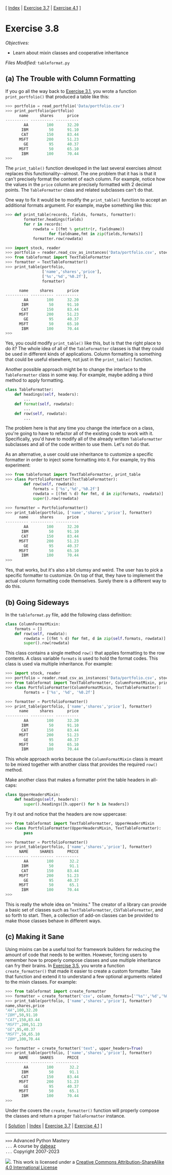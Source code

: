 \[ [Index](index.md) | [Exercise 3.7](ex3_7.md) | [Exercise 4.1](ex4_1.md) \]

# Exercise 3.8

*Objectives:*

- Learn about mixin classes and cooperative inheritance

*Files Modified:* `tableformat.py`

## (a) The Trouble with Column Formatting

If you go all the way back to [Exercise 3.1](ex3_1.md), you 
wrote a function `print_portfolio()` that produced a table like this:

```python
>>> portfolio = read_portfolio('Data/portfolio.csv')
>>> print_portfolio(portfolio)
      name     shares      price
---------- ---------- ---------- 
        AA        100      32.20
       IBM         50      91.10
       CAT        150      83.44
      MSFT        200      51.23
        GE         95      40.37
      MSFT         50      65.10
       IBM        100      70.44
>>>
```

The `print_table()` function developed in the last several exercises
almost replaces this functionality--almost.  The one problem that it
has is that it can't precisely format the content of each column.  For
example, notice how the values in the `price` column are precisely
formatted with 2 decimal points.  The `TableFormatter` class and
related subclasses can't do that.

One way to fix it would be to modify the `print_table()` function to
accept an additional formats argument.  For example, maybe something
like this:

```python
>>> def print_table(records, fields, formats, formatter):
        formatter.headings(fields)
        for r in records:
            rowdata = [(fmt % getattr(r, fieldname))
	               for fieldname,fmt in zip(fields,formats)]
            formatter.row(rowdata)

>>> import stock, reader
>>> portfolio = reader.read_csv_as_instances('Data/portfolio.csv', stock.Stock)
>>> from tableformat import TextTableFormatter
>>> formatter = TextTableFormatter()
>>> print_table(portfolio, 
                ['name','shares','price'],
                ['%s','%d','%0.2f'],
                formatter)

      name     shares      price
---------- ---------- ---------- 
        AA        100      32.20
       IBM         50      91.10
       CAT        150      83.44
      MSFT        200      51.23
        GE         95      40.37
      MSFT         50      65.10
       IBM        100      70.44
>>>
```

Yes, you could modify `print_table()` like this, but is that the right
place to do it?  The whole idea of all of the `TableFormatter` classes
is that they could be used in different kinds of applications.  Column
formatting is something that could be useful elsewhere, not just
in the `print_table()` function.

Another possible approach might be to change the interface to the
`TableFormatter` class in some way.   For example, maybe adding a third
method to apply formatting.

```python
class TableFormatter:
    def headings(self, headers):
        ...
    def format(self, rowdata):
        ...
    def row(self, rowdata):
        ...
```

The problem here is that any time you change the interface on a class,
you're going to have to refactor all of the existing code to work with
it.  Specifically, you'd have to modify all of the already written
`TableFormatter` subclasses and all of the code written to use them.
Let's not do that.

As an alternative, a user could use inheritance to customize a
specific formatter in order to inject some formatting into it. For
example, try this experiment:

```python
>>> from tableformat import TextTableFormatter, print_table
>>> class PortfolioFormatter(TextTableFormatter):
        def row(self, rowdata):
            formats = ['%s','%d','%0.2f']
            rowdata = [(fmt % d) for fmt, d in zip(formats, rowdata)]
            super().row(rowdata)

>>> formatter = PortfolioFormatter()
>>> print_table(portfolio, ['name','shares','price'], formatter)
      name     shares      price
---------- ---------- ---------- 
        AA        100      32.20
       IBM         50      91.10
       CAT        150      83.44
      MSFT        200      51.23
        GE         95      40.37
      MSFT         50      65.10
       IBM        100      70.44
>>>
```
Yes, that works, but it's also a bit clumsy and weird.  The user has
to pick a specific formatter to customize.  On top of that, they have
to implement the actual column formatting code themselves.  Surely
there is a different way to do this.

## (b) Going Sideways

In the `tableformat.py` file, add the following class definition:

```python
class ColumnFormatMixin:
    formats = []
    def row(self, rowdata):
        rowdata = [(fmt % d) for fmt, d in zip(self.formats, rowdata)]
        super().row(rowdata)
```

This class contains a single method `row()` that applies formatting to
the row contents.  A class variable `formats` is used to hold the format
codes.  This class is used via multiple inheritance.  For example:

```python
>>> import stock, reader
>>> portfolio = reader.read_csv_as_instances('Data/portfolio.csv', stock.Stock)
>>> from tableformat import TextTableFormatter, ColumnFormatMixin, print_table
>>> class PortfolioFormatter(ColumnFormatMixin, TextTableFormatter):
        formats = ['%s', '%d', '%0.2f']

>>> formatter = PortfolioFormatter()
>>> print_table(portfolio, ['name','shares','price'], formatter)
      name     shares      price
---------- ---------- ---------- 
        AA        100      32.20
       IBM         50      91.10
       CAT        150      83.44
      MSFT        200      51.23
        GE         95      40.37
      MSFT         50      65.10
       IBM        100      70.44
```

This whole approach works because the `ColumnFormatMixin` class is
meant to be mixed together with another class that provides the
required `row()` method.   

Make another class that makes a formatter print the table headers in all-caps:

```python
class UpperHeadersMixin:
    def headings(self, headers):
        super().headings([h.upper() for h in headers])
```

Try it out and notice that the headers are now uppercase:

```python
>>> from tableformat import TextTableFormatter, UpperHeadersMixin
>>> class PortfolioFormatter(UpperHeadersMixin, TextTableFormatter):
        pass

>>> formatter = PortfolioFormatter()
>>> print_table(portfolio, ['name','shares','price'], formatter)
      NAME     SHARES      PRICE 
---------- ---------- ---------- 
        AA        100       32.2 
       IBM         50       91.1 
       CAT        150      83.44 
      MSFT        200      51.23 
        GE         95      40.37 
      MSFT         50       65.1 
       IBM        100      70.44 
>>>
```

This is really the whole idea on "mixins."  The creator of a library
can provide a basic set of classes such as `TextTableFormatter`,
`CSVTableFormatter`, and so forth to start.  Then, a collection of
add-on classes can be provided to make those classes behave in
different ways.

## (c) Making it Sane

Using mixins can be a useful tool for framework builders for reducing 
the amount of code that needs to be written.  However, forcing users
to remember how to properly compose classes and use multiple inheritance can
fry their brains.  In [Exercise 3.5](ex3_5.md), you wrote a 
function `create_formatter()` that made it easier to create a custom
formatter.  Take that function and extend it to understand a few optional
arguments related to the mixin classes. For example:

```python
>>> from tableformat import create_formatter
>>> formatter = create_formatter('csv', column_formats=['"%s"','%d','%0.2f'])
>>> print_table(portfolio, ['name','shares','price'], formatter)
name,shares,price
"AA",100,32.20
"IBM",50,91.10
"CAT",150,83.44
"MSFT",200,51.23
"GE",95,40.37
"MSFT",50,65.10
"IBM",100,70.44

>>> formatter = create_formatter('text', upper_headers=True)
>>> print_table(portfolio, ['name','shares','price'], formatter)
      NAME     SHARES      PRICE 
---------- ---------- ---------- 
        AA        100       32.2 
       IBM         50       91.1 
       CAT        150      83.44 
      MSFT        200      51.23 
        GE         95      40.37 
      MSFT         50       65.1 
       IBM        100      70.44 
>>>
```

Under the covers the `create_formatter()` function will properly compose
the classes and return a proper `TableFormatter` instance.

\[ [Solution](soln3_8.md) | [Index](index.md) | [Exercise 3.7](ex3_7.md) | [Exercise 4.1](ex4_1.md) \]

----
`>>>` Advanced Python Mastery  
`...` A course by [dabeaz](https://www.dabeaz.com)  
`...` Copyright 2007-2023  

![](https://i.creativecommons.org/l/by-sa/4.0/88x31.png). This work is licensed under a [Creative Commons Attribution-ShareAlike 4.0 International License](http://creativecommons.org/licenses/by-sa/4.0/)
